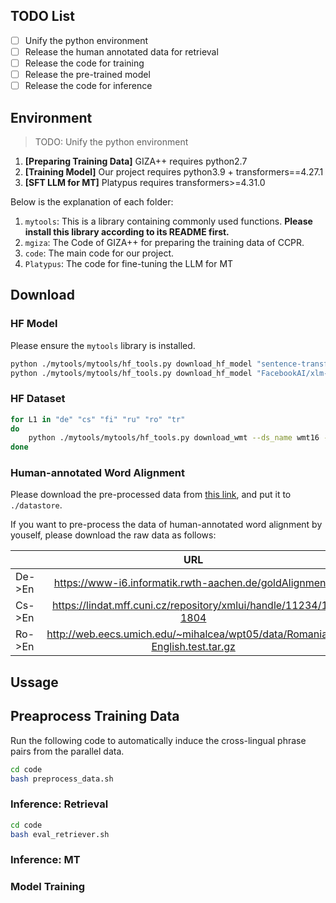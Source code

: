 ## TODO List

- [ ] Unify the python environment
- [ ] Release the human annotated data for retrieval
- [ ] Release the code for training
- [ ] Release the pre-trained model
- [ ] Release the code for inference

## Environment

> TODO: Unify the python environment

1. **[Preparing Training Data]** GIZA++ requires python2.7
2. **[Training Model]** Our project requires python3.9 + transformers==4.27.1
3. **[SFT LLM for MT]** Platypus requires transformers>=4.31.0

Below is the explanation of each folder:

1. `mytools`: This is a library containing commonly used functions. **Please install this library according to its README first.**
2. `mgiza`: The Code of GIZA++ for preparing the training data of CCPR.
3. `code`: The main code for our project.
4. `Platypus`: The code for fine-tuning the LLM for MT 

## Download

### HF Model

Please ensure the `mytools` library is installed.

```bash
python ./mytools/mytools/hf_tools.py download_hf_model "sentence-transformers/LaBSE" ./huggingface/LaBSE
python ./mytools/mytools/hf_tools.py download_hf_model "FacebookAI/xlm-roberta-base" ./huggingface/xlm-roberta-base
```

### HF Dataset

```bash
for L1 in "de" "cs" "fi" "ru" "ro" "tr"
do
    python ./mytools/mytools/hf_tools.py download_wmt --ds_name wmt16 --lang_pair ${L1}-en --save_path ./wmt16_${L1}en
done
```

### Human-annotated Word Alignment

Please download the pre-processed data from [this link](xxx), and put it to `./datastore`.

If you want to pre-process the data of human-annotated word alignment by youself, please download the raw data as follows:

|        |                                     URL                                     | Re-name           |
|--------|:---------------------------------------------------------------------------:|-------------------|
| De->En | https://www-i6.informatik.rwth-aachen.de/goldAlignment/                     | ./align_data/DeEn |
| Cs->En | https://lindat.mff.cuni.cz/repository/xmlui/handle/11234/1-1804             | ./align_data/CzEn |
| Ro->En | http://web.eecs.umich.edu/~mihalcea/wpt05/data/Romanian-English.test.tar.gz | ./align_data/RoEn |


## Ussage

## Preaprocess Training Data

Run the following code to automatically induce the cross-lingual phrase pairs from the parallel data.

```bash
cd code
bash preprocess_data.sh
```

### Inference: Retrieval

```bash
cd code
bash eval_retriever.sh
```

### Inference: MT


### Model Training

